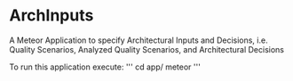 # ArchInputs
A Meteor Application to specify Architectural Inputs and Decisions, i.e. Quality Scenarios, Analyzed Quality Scenarios, and Architectural Decisions

To run this application execute: 
'''
cd app/
meteor
'''
